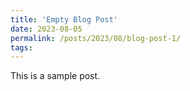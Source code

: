 ```yaml
---
title: 'Empty Blog Post'
date: 2023-08-05
permalink: /posts/2023/08/blog-post-1/
tags:
---
```


This is a sample post.
